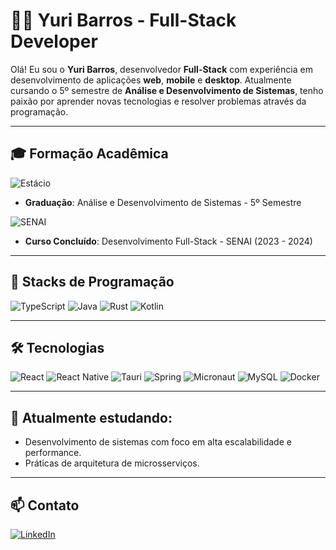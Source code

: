 # 👨‍💻 Yuri Barros - Full-Stack Developer

Olá! Eu sou o **Yuri Barros**, desenvolvedor **Full-Stack** com experiência em desenvolvimento de aplicações **web**, **mobile** e **desktop**. Atualmente cursando o 5º semestre de **Análise e Desenvolvimento de Sistemas**, tenho paixão por aprender novas tecnologias e resolver problemas através da programação.

---

## 🎓 Formação Acadêmica
![Estácio](https://img.shields.io/badge/Estácio-005BAC?style=for-the-badge&logoColor=white&labelColor=005BAC)
- **Graduação**: Análise e Desenvolvimento de Sistemas - 5º Semestre

![SENAI](https://img.shields.io/badge/SENAI-CC0000?style=for-the-badge&logoColor=white&labelColor=CC0000)
- **Curso Concluído**: Desenvolvimento Full-Stack - SENAI (2023 - 2024)

---

## 🚀 Stacks de Programação
![TypeScript](https://img.shields.io/badge/TypeScript-3178C6?style=for-the-badge&logo=typescript&logoColor=white)
![Java](https://img.shields.io/badge/Java-007396?style=for-the-badge&logo=java&logoColor=white)
![Rust](https://img.shields.io/badge/Rust-000000?style=for-the-badge&logo=rust&logoColor=white)
![Kotlin](https://img.shields.io/badge/Kotlin-0095D5?style=for-the-badge&logo=kotlin&logoColor=white)

---

## 🛠️ Tecnologias
![React](https://img.shields.io/badge/React-20232A?style=for-the-badge&logo=react&logoColor=61DAFB)
![React Native](https://img.shields.io/badge/React_Native-20232A?style=for-the-badge&logo=react&logoColor=61DAFB)
![Tauri](https://img.shields.io/badge/Tauri-FFC131?style=for-the-badge&logo=tauri&logoColor=white)
![Spring](https://img.shields.io/badge/Spring-6DB33F?style=for-the-badge&logo=spring&logoColor=white)
![Micronaut](https://img.shields.io/badge/Micronaut-48A5DB?style=for-the-badge&logo=micronaut&logoColor=white)
![MySQL](https://img.shields.io/badge/MySQL-4479A1?style=for-the-badge&logo=mysql&logoColor=white)
![Docker](https://img.shields.io/badge/Docker-2496ED?style=for-the-badge&logo=docker&logoColor=white)

---

## 🌱 Atualmente estudando:
- Desenvolvimento de sistemas com foco em alta escalabilidade e performance.
- Práticas de arquitetura de microsserviços.

---

## 📫 Contato

[![LinkedIn](https://img.shields.io/badge/LinkedIn-Yuri_Barros-0077B5?style=for-the-badge&logo=linkedin&logoColor=white)](https://www.linkedin.com/in/yuri-barros-b3461a239) 
